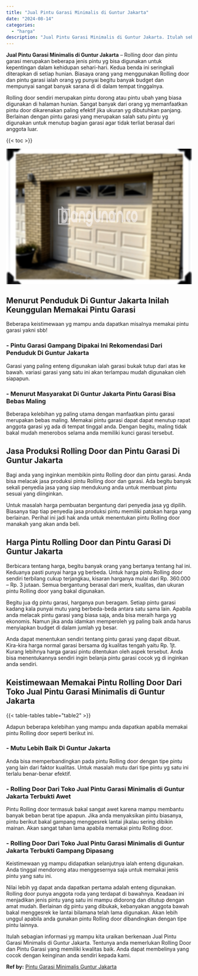 ```yaml
---
title: "Jual Pintu Garasi Minimalis di Guntur Jakarta"
date: "2024-08-14"
categories: 
  - "harga"
description: "Jual Pintu Garasi Minimalis di Guntur Jakarta. Itulah sebagian informasi yg mampu kita uraikan berkenaan Jual Pintu Garasi Minimalis di Guntur Jakarta. Tentu..."
---
```


**Jual Pintu Garasi Minimalis di Guntur Jakarta** – Rolling door dan pintu garasi merupakan beberapa jenis pintu yg bisa digunakan untuk kepentingan dalam kehidupan sehari-hari. Kedua benda ini seringkali diterapkan di setiap hunian. Biasaya orang yang menggunakan Rolling door dan pintu garasi ialah orang yg punyai begitu banyak budget dan mempunyai sangat banyak sarana di di dalam tempat tinggalnya.

Rolling door sendiri merupakan pintu dorong atau pintu ubah yang biasa digunakan di halaman hunian. Sangat banyak dari orang yg memanfaatkan pintu door dikarenakan paling efektif jika ukuran yg dibutuhkan panjang. Berlainan dengan pintu garasi yang merupakan salah satu pintu yg digunakan untuk menutup bagian garasi agar tidak terliat berasal dari anggota luar.

{{< toc >}}

![Jual Pintu Garasi Minimalis di Guntur Jakarta](/images/pintu-garasi-67.png)

## Menurut Penduduk Di Guntur Jakarta Inilah Keunggulan Memakai Pintu Garasi

Beberapa keistimewaan yg mampu anda dapatkan misalnya memakai pintu garasi yakni sbb!

### \- Pintu Garasi Gampang Dipakai Ini Rekomendasi Dari Penduduk Di Guntur Jakarta

Garasi yang paling enteng digunakan ialah garasi bukak tutup dari atas ke bawah. variasi garasi yang satu ini akan terlampau mudah digunakan oleh siapapun.

### \- Menurut Masyarakat Di Guntur Jakarta Pintu Garasi Bisa Bebas Maling

Beberapa kelebihan yg paling utama dengan manfaatkan pintu garasi merupakan bebas maling. Memakai pintu garasi dapat dapat menutup rapat anggota garasi yg ada di tempat tinggal anda. Dengan begitu, maling tidak bakal mudah menerobos selama anda memiliki kunci garasi tersebut.

## Jasa Produksi Rolling Door dan Pintu Garasi Di Guntur Jakarta

Bagi anda yang inginkan membikin pintu Rolling door dan pintu garasi. Anda bisa melacak jasa produksi pintu Rolling door dan garasi. Ada begitu banyak sekali penyedia jasa yang siap mendukung anda untuk membuat pintu sesuai yang diinginkan.

Untuk masalah harga pembuatan bergantung dari penyedia jasa yg dipilih. Biasanya tiap tiap penyedia jasa produksi pintu memiliki patokan harga yang berlainan. Perihal ini jadi hak anda untuk menentukan pintu Rolling door manakah yang akan anda beli.

## Harga Pintu Rolling Door dan Pintu Garasi Di Guntur Jakarta

Berbicara tentang harga, begitu banyak orang yang bertanya tentang hal ini. Keduanya pasti punyai harga yg berbeda. Untuk harga pintu Rolling door sendiri terbilang cukup terjangkau, kisaran harganya mulai dari Rp. 360.000 – Rp. 3 jutaan. Semua bergantung berasal dari merk, kualitas, dan ukuran pintu Rolling door yang bakal digunakan.

Begitu jua dg pintu garasi, harganya pun beragam. Setiap pintu garasi kadang kala punyai mutu yang berbeda-beda antara satu sama lain. Apabila anda melacak pintu garasi yang biasa saja, anda bisa meraih harga yg ekonomis. Namun jika anda idamkan memperoleh yg paling baik anda harus menyiapkan budget di dalam jumlah yg besar.

Anda dapat menentukan sendiri tentang pintu garasi yang dapat dibuat. Kira-kira harga normal garasi bersama dg kualitas tengah yaitu Rp. 1jt. Kurang lebihnya harga garasi pintu ditentukan oleh aspek tersebut. Anda bisa menentukannya sendiri ingin belanja pintu garasi cocok yg di inginkan anda sendiri.

## Keistimewaan Memakai Pintu Rolling Door Dari Toko Jual Pintu Garasi Minimalis di Guntur Jakarta

{{< table-tables table="table2" >}}

Adapun beberapa kelebihan yang mampu anda dapatkan apabila memakai pintu Rolling door seperti berikut ini.

### \- Mutu Lebih Baik Di Guntur Jakarta

Anda bisa memperbandingkan pada pintu Rolling door dengan tipe pintu yang lain dari faktor kualitas. Untuk masalah mutu dari tipe pintu yg satu ini terlalu benar-benar efektif.

### \- Rolling Door Dari Toko Jual Pintu Garasi Minimalis di Guntur Jakarta Terbukti Awet

Pintu Rolling door termasuk bakal sangat awet karena mampu membantu banyak beban berat tipe apapun. Jika anda menyaksikan pintu biasanya, pintu berikut bakal gampang menggesrek lantai jikalau sering dibikin mainan. Akan sangat tahan lama apabila memakai pintu Rolling door.

### \- Rolling Door Dari Toko Jual Pintu Garasi Minimalis di Guntur Jakarta Terbukti Gampang Dipasang

Keistimewaan yg mampu didapatkan selanjutnya ialah enteng digunakan. Anda tinggal mendorong atau menggesernya saja untuk memakai jenis pintu yang satu ini.

Nilai lebih yg dapat anda dapatkan pertama adalah enteng digunakan. Rolling door punya anggota roda yang terdapat di bawahnya. Keadaan ini menjadikan jenis pintu yang satu ini mampu didorong dan ditutup dengan amat mudah. Berlainan dg pintu yang dibukak, kebanyakan anggota bawah bakal menggesrek ke lantai bilamana telah lama digunakan. Akan lebih unggul apabila anda gunakan pintu Rolling door dibandingkan dengan tipe pintu lainnya.

Itulah sebagian informasi yg mampu kita uraikan berkenaan Jual Pintu Garasi Minimalis di Guntur Jakarta. Tentunya anda memerlukan Rolling Door dan Pintu Garasi yang memiliki kwalitas baik. Anda dapat membelinya yang cocok dengan keinginan anda sendiri kepada kami.

**Ref by:** [Pintu Garasi Minimalis Guntur Jakarta](https://id.wikipedia.org/wiki/Pintu)
